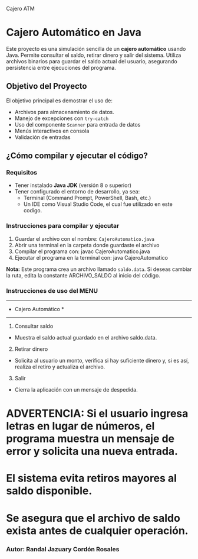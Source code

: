 Cajero ATM
# Cajero Automático en Java

Este proyecto es una simulación sencilla de un **cajero automático** usando Java. Permite consultar el saldo, retirar dinero y salir del sistema. Utiliza archivos binarios para guardar el saldo actual del usuario, asegurando persistencia entre ejecuciones del programa.

## Objetivo del Proyecto

El objetivo principal es demostrar el uso de:
- Archivos para almacenamiento de datos.
- Manejo de excepciones con `try-catch`
- Uso del componente `Scanner` para entrada de datos
- Menús interactivos en consola
- Validación de entradas

## ¿Cómo compilar y ejecutar el código?

### Requisitos

- Tener instalado **Java JDK** (versión 8 o superior)
- Tener configurado el entorno de desarrollo, ya sea:
  - Terminal (Command Prompt, PowerShell, Bash, etc.)
  - Un IDE como Visual Studio Code, el cual fue utilizado en este codigo.

### Instrucciones para compilar y ejecutar

1. Guardar el archivo con el nombre: `CajeroAutomatico.java`
2. Abrir una terminal en la carpeta donde guardaste el archivo
3. Compilar el programa con: javac CajeroAutomatico.java
4. Ejecutar el programa en la terminal con: java CajeroAutomatico

**Nota:** Este programa crea un archivo llamado `saldo.data`.
Si deseas cambiar la ruta, edita la constante ARCHIVO_SALDO al inicio del código.


### Instrucciones de uso del MENU

*********************
* Cajero Automático *
*********************

1. Consultar saldo
 * Muestra el saldo actual guardado en el archivo saldo.data.

2. Retirar dinero
 * Solicita al usuario un monto, verifica si hay suficiente dinero y, si es así, realiza el retiro y actualiza el archivo.

3. Salir
 * Cierra la aplicación con un mensaje de despedida.

# ADVERTENCIA: Si el usuario ingresa letras en lugar de números, el programa muestra un mensaje de error y solicita una nueva entrada.
# El sistema evita retiros mayores al saldo disponible.
# Se asegura que el archivo de saldo exista antes de cualquier operación.

### Autor: Randal Jazuary Cordón Rosales